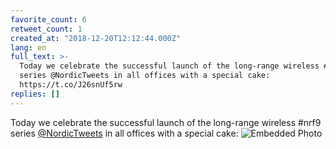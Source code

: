 ```yaml
---
favorite_count: 6
retweet_count: 1
created_at: "2018-12-20T12:12:44.000Z"
lang: en
full_text: >-
  Today we celebrate the successful launch of the long-range wireless #nrf9
  series @NordicTweets in all offices with a special cake:
  https://t.co/J26snUf5rw
replies: []
---
```


Today we celebrate the successful launch of the long-range wireless #nrf9 series
[@NordicTweets](https://twitter.com/NordicTweets) in all offices with a special
cake:
![Embedded Photo](https://twitter-media-coderbyheart.s3.eu-north-1.amazonaws.com/1075725685740748800-Du2-zYoW4AAmYwr.jpg)
